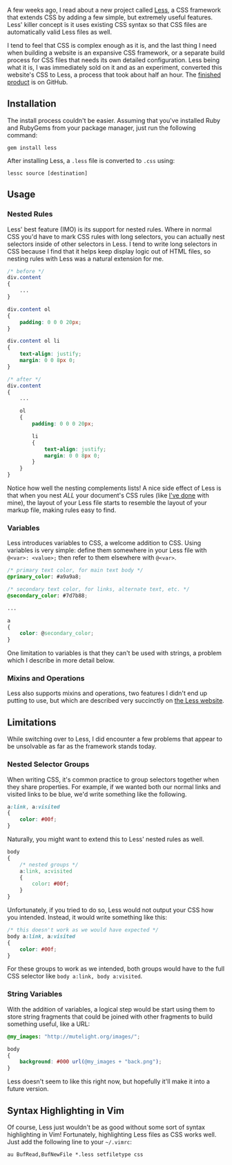A few weeks ago, I read about a new project called [Less](http://lesscss.org/), a CSS framework that extends CSS by adding a few simple, but extremely useful features. Less' killer concept is it uses existing CSS syntax so that CSS files are automatically valid Less files as well.

I tend to feel that CSS is complex enough as it is, and the last thing I need when building a website is an expansive CSS framework, or a separate build process for CSS files that needs its own detailed configuration. Less being what it is, I was immediately sold on it and as an experiment, converted this website's CSS to Less, a process that took about half an hour. The [finished product](http://github.com/fyrerise/mutelight/blob/5a36d9ff48dd39f74abbf80d4f0bb94d274a6301/css/screen.less) is on GitHub.

Installation
------------

The install process couldn't be easier. Assuming that you've installed Ruby and RubyGems from your package manager, just run the following command:

```
gem install less
```

After installing Less, a `.less` file is converted to `.css` using:

```
lessc source [destination]
```

Usage
-----

### Nested Rules

Less' best feature (IMO) is its support for nested rules. Where in normal CSS you'd have to mark CSS rules with long selectors, you can actually nest selectors inside of other selectors in Less. I tend to write long selectors in CSS because I find that it helps keep display logic out of HTML files, so nesting rules with Less was a natural extension for me.

``` css
/* before */
div.content
{
    ...
}

div.content ol
{
    padding: 0 0 0 20px;
}

div.content ol li
{
    text-align: justify;
    margin: 0 0 8px 0;
}
```

``` css
/* after */
div.content
{
    ...

    ol
    {
        padding: 0 0 0 20px;

        li
        {
            text-align: justify;
            margin: 0 0 8px 0;
        }
    }
}
```

Notice how well the nesting complements lists! A nice side effect of Less is that when you nest _ALL_ your document's CSS rules (like [I've done](http://github.com/fyrerise/mutelight/blob/5a36d9ff48dd39f74abbf80d4f0bb94d274a6301/css/screen.less) with mine), the layout of your Less file starts to resemble the layout of your markup file, making rules easy to find.

### Variables

Less introduces variables to CSS, a welcome addition to CSS. Using variables is very simple: define them somewhere in your Less file with `@<var>: <value>;` then refer to them elsewhere with `@<var>`.
 
``` css
/* primary text color, for main text body */
@primary_color: #a9a9a8;

/* secondary text color, for links, alternate text, etc. */
@secondary_color: #7d7b88;

...

a
{
    color: @secondary_color;
}
```

One limitation to variables is that they can't be used with strings, a problem which I describe in more detail below.

### Mixins and Operations

Less also supports mixins and operations, two features I didn't end up putting to use, but which are described very succinctly on [the Less website](http://lesscss.org/).

Limitations
-----------

While switching over to Less, I did encounter a few problems that appear to be unsolvable as far as the framework stands today.

### Nested Selector Groups

When writing CSS, it's common practice to group selectors together when they share properties. For example, if we wanted both our normal links and visited links to be blue, we'd write something like the following.

``` css
a:link, a:visited
{
    color: #00f;
}
```

Naturally, you might want to extend this to Less' nested rules as well.

``` css
body
{
    /* nested groups */
    a:link, a:visited
    {
        color: #00f;
    }
}
```

Unfortunately, if you tried to do so, Less would not output your CSS how you intended. Instead, it would write something like this:

``` css
/* this doesn't work as we would have expected */
body a:link, a:visited
{
    color: #00f;
}
```

For these groups to work as we intended, both groups would have to the full CSS selector like `body a:link, body a:visited`.

### String Variables

With the addition of variables, a logical step would be start using them to store string fragments that could be joined with other fragments to build something useful, like a URL:

``` css
@my_images: "http://mutelight.org/images/";

body
{
    background: #000 url(@my_images + "back.png");
}
```

Less doesn't seem to like this right now, but hopefully it'll make it into a future version.

Syntax Highlighting in Vim
--------------------------

Of course, Less just wouldn't be as good without some sort of syntax highlighting in Vim! Fortunately, highlighting Less files as CSS works well. Just add the following line to your `~/.vimrc`:

```
au BufRead,BufNewFile *.less setfiletype css
```
